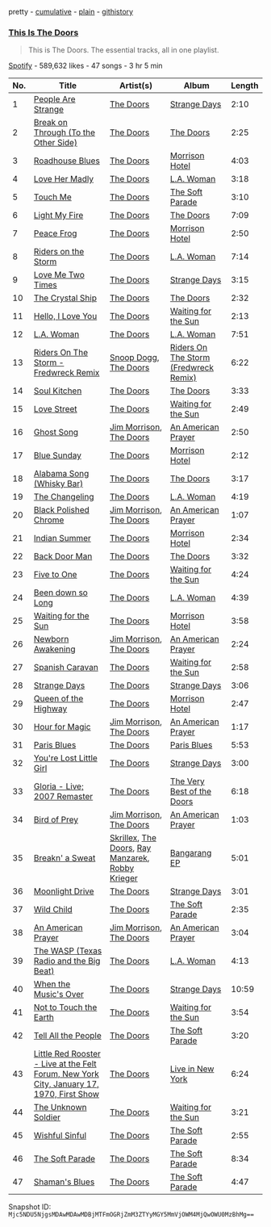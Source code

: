 pretty - [cumulative](/playlists/cumulative/37i9dQZF1DZ06evO19UBIk.md) - [plain](/playlists/plain/37i9dQZF1DZ06evO19UBIk) - [githistory](https://github.githistory.xyz/mackorone/spotify-playlist-archive/blob/main/playlists/plain/37i9dQZF1DZ06evO19UBIk)

### [This Is The Doors](https://open.spotify.com/playlist/37i9dQZF1DZ06evO19UBIk)

> This is The Doors\. The essential tracks, all in one playlist.

[Spotify](https://open.spotify.com/user/spotify) - 589,632 likes - 47 songs - 3 hr 5 min

| No. | Title | Artist(s) | Album | Length |
|---|---|---|---|---|
| 1 | [People Are Strange](https://open.spotify.com/track/1Jmqubf9kGkWeYQXQKImL5) | [The Doors](https://open.spotify.com/artist/22WZ7M8sxp5THdruNY3gXt) | [Strange Days](https://open.spotify.com/album/6v5IVMmY1IvWtbfnQoiFSf) | 2:10 |
| 2 | [Break on Through \(To the Other Side\)](https://open.spotify.com/track/6ToM0uwxtPKo9CMpbPGYvM) | [The Doors](https://open.spotify.com/artist/22WZ7M8sxp5THdruNY3gXt) | [The Doors](https://open.spotify.com/album/1jWmEhn3ggaL6isoyLfwBn) | 2:25 |
| 3 | [Roadhouse Blues](https://open.spotify.com/track/1Q5kgpp4pmyGqPwNBzkSrw) | [The Doors](https://open.spotify.com/artist/22WZ7M8sxp5THdruNY3gXt) | [Morrison Hotel](https://open.spotify.com/album/6AFLOkpJjFF652jevcSOZX) | 4:03 |
| 4 | [Love Her Madly](https://open.spotify.com/track/3MFFDRC4wTN9JNGtzXsZlN) | [The Doors](https://open.spotify.com/artist/22WZ7M8sxp5THdruNY3gXt) | [L.A\. Woman](https://open.spotify.com/album/7IKUTIc9UWuVngyGPtqNHS) | 3:18 |
| 5 | [Touch Me](https://open.spotify.com/track/4BVE5tIIpYabZcYCbephNW) | [The Doors](https://open.spotify.com/artist/22WZ7M8sxp5THdruNY3gXt) | [The Soft Parade](https://open.spotify.com/album/75bLu4Ung5QbMdJYxx7wTI) | 3:10 |
| 6 | [Light My Fire](https://open.spotify.com/track/5uvosCdMlFdTXhoazkTI5R) | [The Doors](https://open.spotify.com/artist/22WZ7M8sxp5THdruNY3gXt) | [The Doors](https://open.spotify.com/album/1jWmEhn3ggaL6isoyLfwBn) | 7:09 |
| 7 | [Peace Frog](https://open.spotify.com/track/5piJiL6aRhvrKBa9YuEfS9) | [The Doors](https://open.spotify.com/artist/22WZ7M8sxp5THdruNY3gXt) | [Morrison Hotel](https://open.spotify.com/album/6AFLOkpJjFF652jevcSOZX) | 2:50 |
| 8 | [Riders on the Storm](https://open.spotify.com/track/14XWXWv5FoCbFzLksawpEe) | [The Doors](https://open.spotify.com/artist/22WZ7M8sxp5THdruNY3gXt) | [L.A\. Woman](https://open.spotify.com/album/7IKUTIc9UWuVngyGPtqNHS) | 7:14 |
| 9 | [Love Me Two Times](https://open.spotify.com/track/67HxeUADW4H3ERfaPW59ma) | [The Doors](https://open.spotify.com/artist/22WZ7M8sxp5THdruNY3gXt) | [Strange Days](https://open.spotify.com/album/6v5IVMmY1IvWtbfnQoiFSf) | 3:15 |
| 10 | [The Crystal Ship](https://open.spotify.com/track/0gWvVB4bGvADocoPMEDy3K) | [The Doors](https://open.spotify.com/artist/22WZ7M8sxp5THdruNY3gXt) | [The Doors](https://open.spotify.com/album/1jWmEhn3ggaL6isoyLfwBn) | 2:32 |
| 11 | [Hello, I Love You](https://open.spotify.com/track/3bWGaqVeYKMlLss40mPgNn) | [The Doors](https://open.spotify.com/artist/22WZ7M8sxp5THdruNY3gXt) | [Waiting for the Sun](https://open.spotify.com/album/0qZTwrunzX3LG45PvRghmh) | 2:13 |
| 12 | [L.A\. Woman](https://open.spotify.com/track/6DmfWj5kOa1fX8AwN9byOn) | [The Doors](https://open.spotify.com/artist/22WZ7M8sxp5THdruNY3gXt) | [L.A\. Woman](https://open.spotify.com/album/7IKUTIc9UWuVngyGPtqNHS) | 7:51 |
| 13 | [Riders On The Storm \- Fredwreck Remix](https://open.spotify.com/track/0RcYEWXtbu4ehdv1tiBOi0) | [Snoop Dogg](https://open.spotify.com/artist/7hJcb9fa4alzcOq3EaNPoG), [The Doors](https://open.spotify.com/artist/22WZ7M8sxp5THdruNY3gXt) | [Riders On The Storm \(Fredwreck Remix\)](https://open.spotify.com/album/4Amv0hrD1UuVHSnexg1iqP) | 6:22 |
| 14 | [Soul Kitchen](https://open.spotify.com/track/2Xdc6qyaFBJZ8QW1KhpVci) | [The Doors](https://open.spotify.com/artist/22WZ7M8sxp5THdruNY3gXt) | [The Doors](https://open.spotify.com/album/1jWmEhn3ggaL6isoyLfwBn) | 3:33 |
| 15 | [Love Street](https://open.spotify.com/track/5Q2Im8o4RthlAMkvUMYwGj) | [The Doors](https://open.spotify.com/artist/22WZ7M8sxp5THdruNY3gXt) | [Waiting for the Sun](https://open.spotify.com/album/0qZTwrunzX3LG45PvRghmh) | 2:49 |
| 16 | [Ghost Song](https://open.spotify.com/track/5XTdMVT5i5qcfyTXWxhxVZ) | [Jim Morrison](https://open.spotify.com/artist/1QB4oo4JbSRdxNyidIuD0W), [The Doors](https://open.spotify.com/artist/22WZ7M8sxp5THdruNY3gXt) | [An American Prayer](https://open.spotify.com/album/7qj6lZyChZxDGAqzTArHHQ) | 2:50 |
| 17 | [Blue Sunday](https://open.spotify.com/track/2g3JAKjKruTL40VffoGLmg) | [The Doors](https://open.spotify.com/artist/22WZ7M8sxp5THdruNY3gXt) | [Morrison Hotel](https://open.spotify.com/album/6AFLOkpJjFF652jevcSOZX) | 2:12 |
| 18 | [Alabama Song \(Whisky Bar\)](https://open.spotify.com/track/0JNZGIavoUrdup1NsgJOQs) | [The Doors](https://open.spotify.com/artist/22WZ7M8sxp5THdruNY3gXt) | [The Doors](https://open.spotify.com/album/1jWmEhn3ggaL6isoyLfwBn) | 3:17 |
| 19 | [The Changeling](https://open.spotify.com/track/3uqxwLp7Hs9sJhm4uVF8li) | [The Doors](https://open.spotify.com/artist/22WZ7M8sxp5THdruNY3gXt) | [L.A\. Woman](https://open.spotify.com/album/7IKUTIc9UWuVngyGPtqNHS) | 4:19 |
| 20 | [Black Polished Chrome](https://open.spotify.com/track/2txVWU6tG6NdEyTnm1P1WQ) | [Jim Morrison](https://open.spotify.com/artist/1QB4oo4JbSRdxNyidIuD0W), [The Doors](https://open.spotify.com/artist/22WZ7M8sxp5THdruNY3gXt) | [An American Prayer](https://open.spotify.com/album/7qj6lZyChZxDGAqzTArHHQ) | 1:07 |
| 21 | [Indian Summer](https://open.spotify.com/track/2hdeaGl9nT3UoQIgSqctHj) | [The Doors](https://open.spotify.com/artist/22WZ7M8sxp5THdruNY3gXt) | [Morrison Hotel](https://open.spotify.com/album/6AFLOkpJjFF652jevcSOZX) | 2:34 |
| 22 | [Back Door Man](https://open.spotify.com/track/03By6gD02qhtvIQiK8KidK) | [The Doors](https://open.spotify.com/artist/22WZ7M8sxp5THdruNY3gXt) | [The Doors](https://open.spotify.com/album/1jWmEhn3ggaL6isoyLfwBn) | 3:32 |
| 23 | [Five to One](https://open.spotify.com/track/5FlBGGwGuqYmqr0qeBWrxe) | [The Doors](https://open.spotify.com/artist/22WZ7M8sxp5THdruNY3gXt) | [Waiting for the Sun](https://open.spotify.com/album/0qZTwrunzX3LG45PvRghmh) | 4:24 |
| 24 | [Been down so Long](https://open.spotify.com/track/1E7qCptwRPfvZrIDyDDgjh) | [The Doors](https://open.spotify.com/artist/22WZ7M8sxp5THdruNY3gXt) | [L.A\. Woman](https://open.spotify.com/album/7IKUTIc9UWuVngyGPtqNHS) | 4:39 |
| 25 | [Waiting for the Sun](https://open.spotify.com/track/6KVM6U9Wcxgjh0jDjoRDgh) | [The Doors](https://open.spotify.com/artist/22WZ7M8sxp5THdruNY3gXt) | [Morrison Hotel](https://open.spotify.com/album/6AFLOkpJjFF652jevcSOZX) | 3:58 |
| 26 | [Newborn Awakening](https://open.spotify.com/track/2EStd4GGmC155o0ZQROmqB) | [Jim Morrison](https://open.spotify.com/artist/1QB4oo4JbSRdxNyidIuD0W), [The Doors](https://open.spotify.com/artist/22WZ7M8sxp5THdruNY3gXt) | [An American Prayer](https://open.spotify.com/album/7qj6lZyChZxDGAqzTArHHQ) | 2:24 |
| 27 | [Spanish Caravan](https://open.spotify.com/track/32bJv8V2Xgi5mtxdPcsi8B) | [The Doors](https://open.spotify.com/artist/22WZ7M8sxp5THdruNY3gXt) | [Waiting for the Sun](https://open.spotify.com/album/0qZTwrunzX3LG45PvRghmh) | 2:58 |
| 28 | [Strange Days](https://open.spotify.com/track/4WFVX3E568hdAixIj3U222) | [The Doors](https://open.spotify.com/artist/22WZ7M8sxp5THdruNY3gXt) | [Strange Days](https://open.spotify.com/album/6v5IVMmY1IvWtbfnQoiFSf) | 3:06 |
| 29 | [Queen of the Highway](https://open.spotify.com/track/1tBMs9Rmw3UMvPJrsXsUyL) | [The Doors](https://open.spotify.com/artist/22WZ7M8sxp5THdruNY3gXt) | [Morrison Hotel](https://open.spotify.com/album/6AFLOkpJjFF652jevcSOZX) | 2:47 |
| 30 | [Hour for Magic](https://open.spotify.com/track/4MUwsIjjmv4q5gy70v7lma) | [Jim Morrison](https://open.spotify.com/artist/1QB4oo4JbSRdxNyidIuD0W), [The Doors](https://open.spotify.com/artist/22WZ7M8sxp5THdruNY3gXt) | [An American Prayer](https://open.spotify.com/album/7qj6lZyChZxDGAqzTArHHQ) | 1:17 |
| 31 | [Paris Blues](https://open.spotify.com/track/2IkcVcdtodOvOVQIucS2jj) | [The Doors](https://open.spotify.com/artist/22WZ7M8sxp5THdruNY3gXt) | [Paris Blues](https://open.spotify.com/album/7qotTIEVC9DQ78NAFX03nT) | 5:53 |
| 32 | [You're Lost Little Girl](https://open.spotify.com/track/5onlaW8X1ps8VS4DhxpFom) | [The Doors](https://open.spotify.com/artist/22WZ7M8sxp5THdruNY3gXt) | [Strange Days](https://open.spotify.com/album/6v5IVMmY1IvWtbfnQoiFSf) | 3:00 |
| 33 | [Gloria \- Live; 2007 Remaster](https://open.spotify.com/track/1b11chGCTSN26rsBt0WNYP) | [The Doors](https://open.spotify.com/artist/22WZ7M8sxp5THdruNY3gXt) | [The Very Best of the Doors](https://open.spotify.com/album/1YZiR5FINFOlZPGKSVplIY) | 6:18 |
| 34 | [Bird of Prey](https://open.spotify.com/track/0psPuObi7UupQnXjaex39e) | [Jim Morrison](https://open.spotify.com/artist/1QB4oo4JbSRdxNyidIuD0W), [The Doors](https://open.spotify.com/artist/22WZ7M8sxp5THdruNY3gXt) | [An American Prayer](https://open.spotify.com/album/7qj6lZyChZxDGAqzTArHHQ) | 1:03 |
| 35 | [Breakn' a Sweat](https://open.spotify.com/track/1ShWHEgisDGPl9G3g85ANu) | [Skrillex](https://open.spotify.com/artist/5he5w2lnU9x7JFhnwcekXX), [The Doors](https://open.spotify.com/artist/22WZ7M8sxp5THdruNY3gXt), [Ray Manzarek](https://open.spotify.com/artist/6CA6qrIOVvXVty66LdEem8), [Robby Krieger](https://open.spotify.com/artist/6sKdTMcmqO5te16RNTmp0Z) | [Bangarang EP](https://open.spotify.com/album/5XJ2NeBxZP3HFM8VoBQEUe) | 5:01 |
| 36 | [Moonlight Drive](https://open.spotify.com/track/0ja1dJM5gBTjk5U9wsMP9r) | [The Doors](https://open.spotify.com/artist/22WZ7M8sxp5THdruNY3gXt) | [Strange Days](https://open.spotify.com/album/6v5IVMmY1IvWtbfnQoiFSf) | 3:01 |
| 37 | [Wild Child](https://open.spotify.com/track/5QTKB8UOaBO9zvWr6ap05R) | [The Doors](https://open.spotify.com/artist/22WZ7M8sxp5THdruNY3gXt) | [The Soft Parade](https://open.spotify.com/album/75bLu4Ung5QbMdJYxx7wTI) | 2:35 |
| 38 | [An American Prayer](https://open.spotify.com/track/2VDkE9sdVpQAgEqH5fvTMV) | [Jim Morrison](https://open.spotify.com/artist/1QB4oo4JbSRdxNyidIuD0W), [The Doors](https://open.spotify.com/artist/22WZ7M8sxp5THdruNY3gXt) | [An American Prayer](https://open.spotify.com/album/7qj6lZyChZxDGAqzTArHHQ) | 3:04 |
| 39 | [The WASP \(Texas Radio and the Big Beat\)](https://open.spotify.com/track/6ieXnWm8uineF8k9Ugn5DG) | [The Doors](https://open.spotify.com/artist/22WZ7M8sxp5THdruNY3gXt) | [L.A\. Woman](https://open.spotify.com/album/7IKUTIc9UWuVngyGPtqNHS) | 4:13 |
| 40 | [When the Music's Over](https://open.spotify.com/track/42dsUTJpzMWUJfEkzsbKWl) | [The Doors](https://open.spotify.com/artist/22WZ7M8sxp5THdruNY3gXt) | [Strange Days](https://open.spotify.com/album/6v5IVMmY1IvWtbfnQoiFSf) | 10:59 |
| 41 | [Not to Touch the Earth](https://open.spotify.com/track/4CyqGx74ElL4WC5TaEbx0x) | [The Doors](https://open.spotify.com/artist/22WZ7M8sxp5THdruNY3gXt) | [Waiting for the Sun](https://open.spotify.com/album/0qZTwrunzX3LG45PvRghmh) | 3:54 |
| 42 | [Tell All the People](https://open.spotify.com/track/0g1NRq4KmbEYgzaPF7G6CG) | [The Doors](https://open.spotify.com/artist/22WZ7M8sxp5THdruNY3gXt) | [The Soft Parade](https://open.spotify.com/album/75bLu4Ung5QbMdJYxx7wTI) | 3:20 |
| 43 | [Little Red Rooster \- Live at the Felt Forum, New York City, January 17, 1970, First Show](https://open.spotify.com/track/6fOON6KOenBSu0yhXZ3XMH) | [The Doors](https://open.spotify.com/artist/22WZ7M8sxp5THdruNY3gXt) | [Live in New York](https://open.spotify.com/album/4mKRzTeNQCK5bhFKK0LD1k) | 6:24 |
| 44 | [The Unknown Soldier](https://open.spotify.com/track/78JYtz4yOPqAEgZZc3SBLT) | [The Doors](https://open.spotify.com/artist/22WZ7M8sxp5THdruNY3gXt) | [Waiting for the Sun](https://open.spotify.com/album/0qZTwrunzX3LG45PvRghmh) | 3:21 |
| 45 | [Wishful Sinful](https://open.spotify.com/track/13ejmQX8lVzeKijqMWiNO7) | [The Doors](https://open.spotify.com/artist/22WZ7M8sxp5THdruNY3gXt) | [The Soft Parade](https://open.spotify.com/album/75bLu4Ung5QbMdJYxx7wTI) | 2:55 |
| 46 | [The Soft Parade](https://open.spotify.com/track/0YMzPd9mYx4txOuCnhYUGU) | [The Doors](https://open.spotify.com/artist/22WZ7M8sxp5THdruNY3gXt) | [The Soft Parade](https://open.spotify.com/album/75bLu4Ung5QbMdJYxx7wTI) | 8:34 |
| 47 | [Shaman's Blues](https://open.spotify.com/track/4MSGvOyqjifxU0TtDxhQil) | [The Doors](https://open.spotify.com/artist/22WZ7M8sxp5THdruNY3gXt) | [The Soft Parade](https://open.spotify.com/album/75bLu4Ung5QbMdJYxx7wTI) | 4:47 |

Snapshot ID: `Mjc5NDU5NjgsMDAwMDAwMDBjMTFmOGRjZmM3ZTYyMGY5MmVjOWM4MjQwOWU0MzBhMg==`
